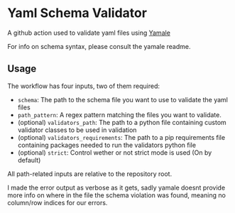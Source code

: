 # Yaml Schema Validator

A github action used to validate yaml files using [Yamale](https://github.com/23andMe/Yamale)

For info on schema syntax, please consult the yamale readme.

## Usage
The workflow has four inputs, two of them required:
- `schema`: The path to the schema file you want to use to validate the yaml files
- `path_pattern`: A regex pattern matching the files you want to validate.
- (optional) `validators_path`: The path to a python file containing custom validator classes to be used in validation
- (optional) `validators_requirements`: The path to a pip requirements file containing packages needed to run the validators python file
- (optional) `strict`: Control wether or not strict mode is used (On by default)

All path-related inputs are relative to the repository root.

I made the error output as verbose as it gets, sadly yamale doesnt provide more info on where in the file the schema violation was found, meaning no column/row indices for our errors.
